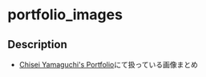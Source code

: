 # portfolio_images



 ## Description
 - [Chisei Yamaguchi's Portfolio]( https://cherry0202.github.io/ChiseiYamaguchi-sPortfolio/)にて扱っている画像まとめ

